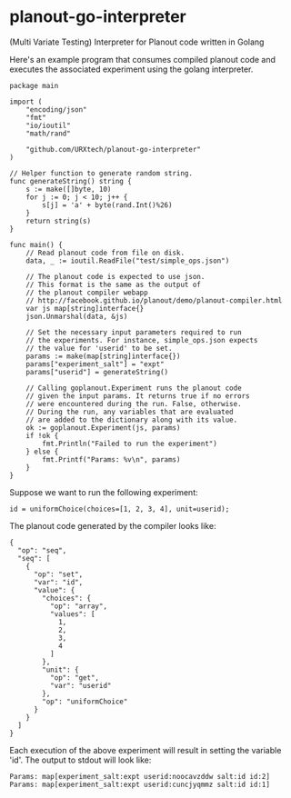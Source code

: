 planout-go-interpreter
======================

(Multi Variate Testing) Interpreter for Planout code written in Golang

Here's an example program that consumes compiled planout code and executes 
the associated experiment using the golang interpreter.

```
package main

import (
	"encoding/json"
	"fmt"
	"io/ioutil"
	"math/rand"

	"github.com/URXtech/planout-go-interpreter"
)

// Helper function to generate random string.
func generateString() string {
	s := make([]byte, 10)
	for j := 0; j < 10; j++ {
		s[j] = 'a' + byte(rand.Int()%26)
	}
	return string(s)
}

func main() {
	// Read planout code from file on disk.
	data, _ := ioutil.ReadFile("test/simple_ops.json")

	// The planout code is expected to use json.
	// This format is the same as the output of
	// the planout compiler webapp
	// http://facebook.github.io/planout/demo/planout-compiler.html
	var js map[string]interface{}
	json.Unmarshal(data, &js)

	// Set the necessary input parameters required to run
	// the experiments. For instance, simple_ops.json expects
	// the value for 'userid' to be set.
	params := make(map[string]interface{})
	params["experiment_salt"] = "expt"
	params["userid"] = generateString()

	// Calling goplanout.Experiment runs the planout code
	// given the input params. It returns true if no errors
	// were encountered during the run. False, otherwise.
	// During the run, any variables that are evaluated
	// are added to the dictionary along with its value.
	ok := goplanout.Experiment(js, params)
	if !ok {
		fmt.Println("Failed to run the experiment")
	} else {
		fmt.Printf("Params: %v\n", params)
	}
}
```

Suppose we want to run the following experiment:
```
id = uniformChoice(choices=[1, 2, 3, 4], unit=userid);
```

The planout code generated by the compiler looks like:

```
{
  "op": "seq",
  "seq": [
    {
      "op": "set",
      "var": "id",
      "value": {
        "choices": {
          "op": "array",
          "values": [
            1,
            2,
            3,
            4
          ]
        },
        "unit": {
          "op": "get",
          "var": "userid"
        },
        "op": "uniformChoice"
      }
    }
  ]
}
```

Each execution of the above experiment will result in setting the variable 'id'. The output to stdout will look like:

```
Params: map[experiment_salt:expt userid:noocavzddw salt:id id:2]
Params: map[experiment_salt:expt userid:cuncjyqmmz salt:id id:1]
```
